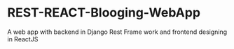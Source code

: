 # REST-REACT-Blooging-WebApp
A web app with backend in Django Rest Frame work and frontend designing in ReactJS

